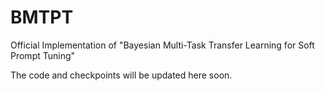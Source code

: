 # BMTPT
Official Implementation of "Bayesian Multi-Task Transfer Learning for Soft Prompt Tuning"

The code and checkpoints will be updated here soon.
